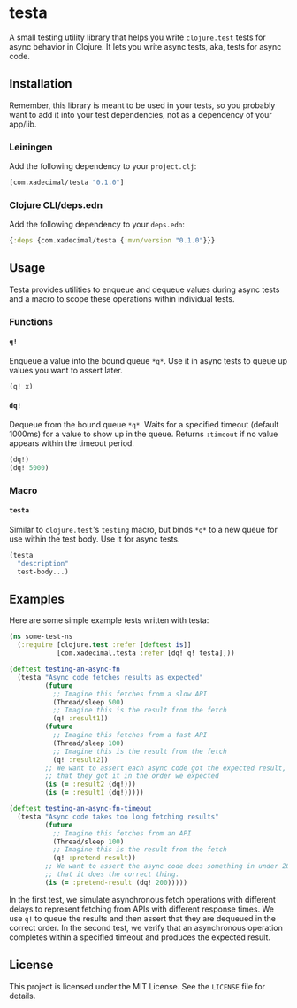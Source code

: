 # testa

A small testing utility library that helps you write `clojure.test` tests for async behavior in Clojure. It lets you write async tests, aka, tests for async code.

## Installation

Remember, this library is meant to be used in your tests, so you probably want to add it into your test dependencies, not as a dependency of your app/lib.

### Leiningen

Add the following dependency to your `project.clj`:

```clojure
[com.xadecimal/testa "0.1.0"]
```

### Clojure CLI/deps.edn

Add the following dependency to your `deps.edn`:

```clojure
{:deps {com.xadecimal/testa {:mvn/version "0.1.0"}}}
```

## Usage

Testa provides utilities to enqueue and dequeue values during async tests and a macro to scope these operations within individual tests.

### Functions

#### `q!`

Enqueue a value into the bound queue `*q*`. Use it in async tests to queue up values you want to assert later.

```clojure
(q! x)
```

#### `dq!`

Dequeue from the bound queue `*q*`. Waits for a specified timeout (default 1000ms) for a value to show up in the queue. Returns `:timeout` if no value appears within the timeout period.

```clojure
(dq!)
(dq! 5000)
```

### Macro

#### `testa`

Similar to `clojure.test`'s `testing` macro, but binds `*q*` to a new queue for use within the test body. Use it for async tests.

```clojure
(testa
  "description"
  test-body...)
```

## Examples

Here are some simple example tests written with testa:

```clojure
(ns some-test-ns
  (:require [clojure.test :refer [deftest is]]
            [com.xadecimal.testa :refer [dq! q! testa]]))

(deftest testing-an-async-fn
  (testa "Async code fetches results as expected"
         (future
           ;; Imagine this fetches from a slow API
           (Thread/sleep 500)
           ;; Imagine this is the result from the fetch
           (q! :result1))
         (future
           ;; Imagine this fetches from a fast API
           (Thread/sleep 100)
           ;; Imagine this is the result from the fetch
           (q! :result2))
         ;; We want to assert each async code got the expected result, and
         ;; that they got it in the order we expected
         (is (= :result2 (dq!)))
         (is (= :result1 (dq!)))))

(deftest testing-an-async-fn-timeout
  (testa "Async code takes too long fetching results"
         (future
           ;; Imagine this fetches from an API
           (Thread/sleep 100)
           ;; Imagine this is the result from the fetch
           (q! :pretend-result))
         ;; We want to assert the async code does something in under 200ms and
         ;; that it does the correct thing.
         (is (= :pretend-result (dq! 200)))))
```

In the first test, we simulate asynchronous fetch operations with different delays to represent fetching from APIs with different response times. We use `q!` to queue the results and then assert that they are dequeued in the correct order. In the second test, we verify that an asynchronous operation completes within a specified timeout and produces the expected result.

## License

This project is licensed under the MIT License. See the `LICENSE` file for details.
